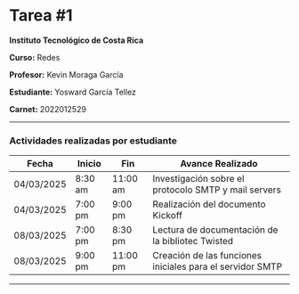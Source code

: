 # Tarea #1
**Instituto Tecnológico de Costa Rica**


**Curso:** Redes

**Profesor:** Kevin Moraga García

**Estudiante:** Yosward García Tellez

**Carnet:** 2022012529



***


### Actividades realizadas por estudiante
|Fecha|Inicio|Fin|Avance Realizado|
|---|------|---|---| 
|04/03/2025|8:30 am|11:00 am|Investigación sobre el protocolo SMTP y mail servers|
|04/03/2025|7:00 pm|9:00 pm|Realización del documento Kickoff|
|08/03/2025|7:00 pm|8:30 pm|Lectura de documentación de la bibliotec Twisted|
|08/03/2025|9:00 pm|11:00 pm|Creación de las funciones iniciales para el servidor SMTP|

***